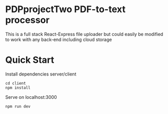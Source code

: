 # PDPprojectTwo PDF-to-text processor
This is a full stack React-Express file uploader but could easily be modified to work with any back-end including cloud storage

# Quick Start
Install dependencies server/client
```npm install
cd client
npm install
```
Serve on localhost:3000
```
npm run dev
```
